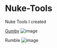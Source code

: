 # Nuke-Tools
Nuke Tools I created

[Gumby](Gumby.nk)
![image](https://github.com/user-attachments/assets/0aa99dae-444b-4c6b-8b6a-4c68dfda2143)


Rumble
![image](https://github.com/user-attachments/assets/f44eca6f-fe71-42cb-bc46-d1f1a0d98486)
